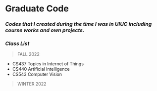 
# Graduate Code

### ***Codes that I created during the time I was in UIUC including course works and own projects.***


### ***Class List***
>FALL 2022
- CS437 Topics in Internet of Things
- CS440 Artificial Intelligence
- CS543 Computer Vision
>WINTER 2022
